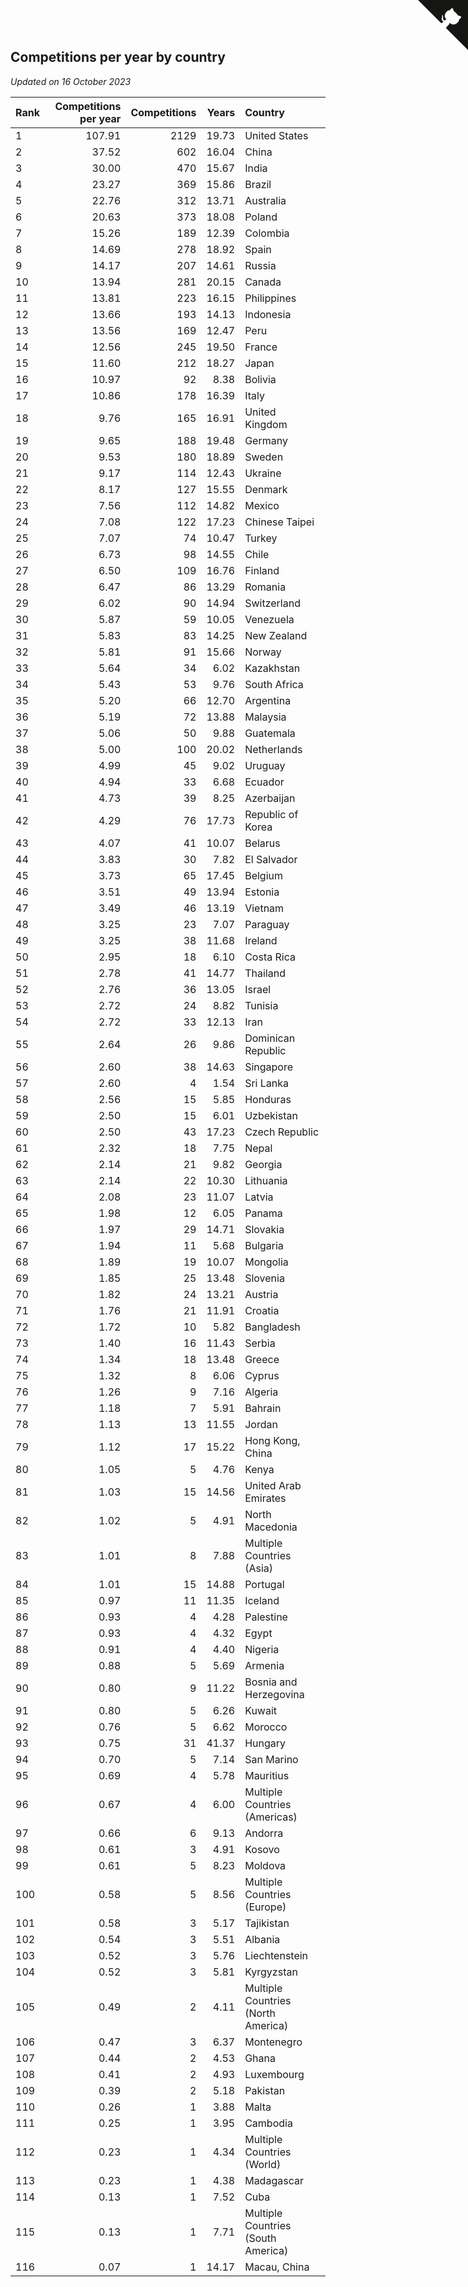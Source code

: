 ## Competitions per year by country

*Updated on 16 October 2023*

| Rank | Competitions per year | Competitions | Years | Country |
| :--- | ---: | ---: | ---: | :--- |
| 1 | 107.91 | 2129 | 19.73 | United States |
| 2 | 37.52 | 602 | 16.04 | China |
| 3 | 30.00 | 470 | 15.67 | India |
| 4 | 23.27 | 369 | 15.86 | Brazil |
| 5 | 22.76 | 312 | 13.71 | Australia |
| 6 | 20.63 | 373 | 18.08 | Poland |
| 7 | 15.26 | 189 | 12.39 | Colombia |
| 8 | 14.69 | 278 | 18.92 | Spain |
| 9 | 14.17 | 207 | 14.61 | Russia |
| 10 | 13.94 | 281 | 20.15 | Canada |
| 11 | 13.81 | 223 | 16.15 | Philippines |
| 12 | 13.66 | 193 | 14.13 | Indonesia |
| 13 | 13.56 | 169 | 12.47 | Peru |
| 14 | 12.56 | 245 | 19.50 | France |
| 15 | 11.60 | 212 | 18.27 | Japan |
| 16 | 10.97 | 92 | 8.38 | Bolivia |
| 17 | 10.86 | 178 | 16.39 | Italy |
| 18 | 9.76 | 165 | 16.91 | United Kingdom |
| 19 | 9.65 | 188 | 19.48 | Germany |
| 20 | 9.53 | 180 | 18.89 | Sweden |
| 21 | 9.17 | 114 | 12.43 | Ukraine |
| 22 | 8.17 | 127 | 15.55 | Denmark |
| 23 | 7.56 | 112 | 14.82 | Mexico |
| 24 | 7.08 | 122 | 17.23 | Chinese Taipei |
| 25 | 7.07 | 74 | 10.47 | Turkey |
| 26 | 6.73 | 98 | 14.55 | Chile |
| 27 | 6.50 | 109 | 16.76 | Finland |
| 28 | 6.47 | 86 | 13.29 | Romania |
| 29 | 6.02 | 90 | 14.94 | Switzerland |
| 30 | 5.87 | 59 | 10.05 | Venezuela |
| 31 | 5.83 | 83 | 14.25 | New Zealand |
| 32 | 5.81 | 91 | 15.66 | Norway |
| 33 | 5.64 | 34 | 6.02 | Kazakhstan |
| 34 | 5.43 | 53 | 9.76 | South Africa |
| 35 | 5.20 | 66 | 12.70 | Argentina |
| 36 | 5.19 | 72 | 13.88 | Malaysia |
| 37 | 5.06 | 50 | 9.88 | Guatemala |
| 38 | 5.00 | 100 | 20.02 | Netherlands |
| 39 | 4.99 | 45 | 9.02 | Uruguay |
| 40 | 4.94 | 33 | 6.68 | Ecuador |
| 41 | 4.73 | 39 | 8.25 | Azerbaijan |
| 42 | 4.29 | 76 | 17.73 | Republic of Korea |
| 43 | 4.07 | 41 | 10.07 | Belarus |
| 44 | 3.83 | 30 | 7.82 | El Salvador |
| 45 | 3.73 | 65 | 17.45 | Belgium |
| 46 | 3.51 | 49 | 13.94 | Estonia |
| 47 | 3.49 | 46 | 13.19 | Vietnam |
| 48 | 3.25 | 23 | 7.07 | Paraguay |
| 49 | 3.25 | 38 | 11.68 | Ireland |
| 50 | 2.95 | 18 | 6.10 | Costa Rica |
| 51 | 2.78 | 41 | 14.77 | Thailand |
| 52 | 2.76 | 36 | 13.05 | Israel |
| 53 | 2.72 | 24 | 8.82 | Tunisia |
| 54 | 2.72 | 33 | 12.13 | Iran |
| 55 | 2.64 | 26 | 9.86 | Dominican Republic |
| 56 | 2.60 | 38 | 14.63 | Singapore |
| 57 | 2.60 | 4 | 1.54 | Sri Lanka |
| 58 | 2.56 | 15 | 5.85 | Honduras |
| 59 | 2.50 | 15 | 6.01 | Uzbekistan |
| 60 | 2.50 | 43 | 17.23 | Czech Republic |
| 61 | 2.32 | 18 | 7.75 | Nepal |
| 62 | 2.14 | 21 | 9.82 | Georgia |
| 63 | 2.14 | 22 | 10.30 | Lithuania |
| 64 | 2.08 | 23 | 11.07 | Latvia |
| 65 | 1.98 | 12 | 6.05 | Panama |
| 66 | 1.97 | 29 | 14.71 | Slovakia |
| 67 | 1.94 | 11 | 5.68 | Bulgaria |
| 68 | 1.89 | 19 | 10.07 | Mongolia |
| 69 | 1.85 | 25 | 13.48 | Slovenia |
| 70 | 1.82 | 24 | 13.21 | Austria |
| 71 | 1.76 | 21 | 11.91 | Croatia |
| 72 | 1.72 | 10 | 5.82 | Bangladesh |
| 73 | 1.40 | 16 | 11.43 | Serbia |
| 74 | 1.34 | 18 | 13.48 | Greece |
| 75 | 1.32 | 8 | 6.06 | Cyprus |
| 76 | 1.26 | 9 | 7.16 | Algeria |
| 77 | 1.18 | 7 | 5.91 | Bahrain |
| 78 | 1.13 | 13 | 11.55 | Jordan |
| 79 | 1.12 | 17 | 15.22 | Hong Kong, China |
| 80 | 1.05 | 5 | 4.76 | Kenya |
| 81 | 1.03 | 15 | 14.56 | United Arab Emirates |
| 82 | 1.02 | 5 | 4.91 | North Macedonia |
| 83 | 1.01 | 8 | 7.88 | Multiple Countries (Asia) |
| 84 | 1.01 | 15 | 14.88 | Portugal |
| 85 | 0.97 | 11 | 11.35 | Iceland |
| 86 | 0.93 | 4 | 4.28 | Palestine |
| 87 | 0.93 | 4 | 4.32 | Egypt |
| 88 | 0.91 | 4 | 4.40 | Nigeria |
| 89 | 0.88 | 5 | 5.69 | Armenia |
| 90 | 0.80 | 9 | 11.22 | Bosnia and Herzegovina |
| 91 | 0.80 | 5 | 6.26 | Kuwait |
| 92 | 0.76 | 5 | 6.62 | Morocco |
| 93 | 0.75 | 31 | 41.37 | Hungary |
| 94 | 0.70 | 5 | 7.14 | San Marino |
| 95 | 0.69 | 4 | 5.78 | Mauritius |
| 96 | 0.67 | 4 | 6.00 | Multiple Countries (Americas) |
| 97 | 0.66 | 6 | 9.13 | Andorra |
| 98 | 0.61 | 3 | 4.91 | Kosovo |
| 99 | 0.61 | 5 | 8.23 | Moldova |
| 100 | 0.58 | 5 | 8.56 | Multiple Countries (Europe) |
| 101 | 0.58 | 3 | 5.17 | Tajikistan |
| 102 | 0.54 | 3 | 5.51 | Albania |
| 103 | 0.52 | 3 | 5.76 | Liechtenstein |
| 104 | 0.52 | 3 | 5.81 | Kyrgyzstan |
| 105 | 0.49 | 2 | 4.11 | Multiple Countries (North America) |
| 106 | 0.47 | 3 | 6.37 | Montenegro |
| 107 | 0.44 | 2 | 4.53 | Ghana |
| 108 | 0.41 | 2 | 4.93 | Luxembourg |
| 109 | 0.39 | 2 | 5.18 | Pakistan |
| 110 | 0.26 | 1 | 3.88 | Malta |
| 111 | 0.25 | 1 | 3.95 | Cambodia |
| 112 | 0.23 | 1 | 4.34 | Multiple Countries (World) |
| 113 | 0.23 | 1 | 4.38 | Madagascar |
| 114 | 0.13 | 1 | 7.52 | Cuba |
| 115 | 0.13 | 1 | 7.71 | Multiple Countries (South America) |
| 116 | 0.07 | 1 | 14.17 | Macau, China |


<a href="https://github.com/JustinTimeCuber/wca_statistics" class="github-corner" aria-label="View source on Github"><svg width="80" height="80" viewBox="0 0 250 250" style="fill:#151513; color:#fff; position: absolute; top: 0; border: 0; right: 0;" aria-hidden="true"><path d="M0,0 L115,115 L130,115 L142,142 L250,250 L250,0 Z"></path><path d="M128.3,109.0 C113.8,99.7 119.0,89.6 119.0,89.6 C122.0,82.7 120.5,78.6 120.5,78.6 C119.2,72.0 123.4,76.3 123.4,76.3 C127.3,80.9 125.5,87.3 125.5,87.3 C122.9,97.6 130.6,101.9 134.4,103.2" fill="currentColor" style="transform-origin: 130px 106px;" class="octo-arm"></path><path d="M115.0,115.0 C114.9,115.1 118.7,116.5 119.8,115.4 L133.7,101.6 C136.9,99.2 139.9,98.4 142.2,98.6 C133.8,88.0 127.5,74.4 143.8,58.0 C148.5,53.4 154.0,51.2 159.7,51.0 C160.3,49.4 163.2,43.6 171.4,40.1 C171.4,40.1 176.1,42.5 178.8,56.2 C183.1,58.6 187.2,61.8 190.9,65.4 C194.5,69.0 197.7,73.2 200.1,77.6 C213.8,80.2 216.3,84.9 216.3,84.9 C212.7,93.1 206.9,96.0 205.4,96.6 C205.1,102.4 203.0,107.8 198.3,112.5 C181.9,128.9 168.3,122.5 157.7,114.1 C157.9,116.9 156.7,120.9 152.7,124.9 L141.0,136.5 C139.8,137.7 141.6,141.9 141.8,141.8 Z" fill="currentColor" class="octo-body"></path></svg></a><style>.github-corner:hover .octo-arm{animation:octocat-wave 560ms ease-in-out}@keyframes octocat-wave{0%,100%{transform:rotate(0)}20%,60%{transform:rotate(-25deg)}40%,80%{transform:rotate(10deg)}}@media (max-width:500px){.github-corner:hover .octo-arm{animation:none}.github-corner .octo-arm{animation:octocat-wave 560ms ease-in-out}}</style>
